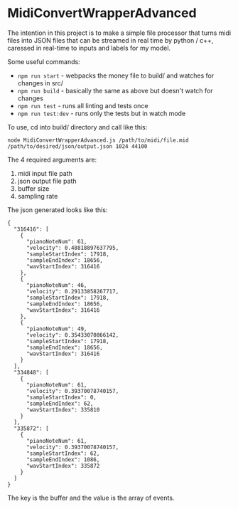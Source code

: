 # MidiConvertWrapperAdvanced
The intention in this project is to make a simple file processor that turns midi files into JSON files that can be streamed in real time by python / c++, caressed in real-time to inputs and labels for my model.

Some useful commands:
 - `npm run start` - webpacks the money file to build/ and watches for changes in src/
 - `npm run build` - basically the same as above but doesn't watch for changes
 - `npm run test` - runs all linting and tests once
 - `npm run test:dev` - runs only the tests but in watch mode

To use, cd into build/ directory and call like this:
```
node MidiConvertWrapperAdvanced.js /path/to/midi/file.mid /path/to/desired/json/output.json 1024 44100
```

The 4 required arguments are:
 1. midi input file path
 2. json output file path
 3. buffer size
 4. sampling rate

The json generated looks like this:
```
{
  "316416": [
    {
      "pianoNoteNum": 61,
      "velocity": 0.48818897637795,
      "sampleStartIndex": 17918,
      "sampleEndIndex": 18656,
      "wavStartIndex": 316416
    },
    {
      "pianoNoteNum": 46,
      "velocity": 0.29133858267717,
      "sampleStartIndex": 17918,
      "sampleEndIndex": 18656,
      "wavStartIndex": 316416
    },
    {
      "pianoNoteNum": 49,
      "velocity": 0.35433070866142,
      "sampleStartIndex": 17918,
      "sampleEndIndex": 18656,
      "wavStartIndex": 316416
    }
  ],
  "334848": [
    {
      "pianoNoteNum": 61,
      "velocity": 0.39370078740157,
      "sampleStartIndex": 0,
      "sampleEndIndex": 62,
      "wavStartIndex": 335810
    }
  ],
  "335872": [
    {
      "pianoNoteNum": 61,
      "velocity": 0.39370078740157,
      "sampleStartIndex": 62,
      "sampleEndIndex": 1086,
      "wavStartIndex": 335872
    }
  ]
}
```
The key is the buffer and the value is the array of events.
